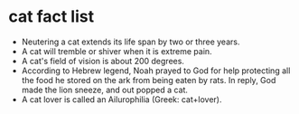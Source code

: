 # cat fact list

- Neutering a cat extends its life span by two or three years.
- A cat will tremble or shiver when it is extreme pain.
- A cat's field of vision is about 200 degrees.
- According to Hebrew legend, Noah prayed to God for help protecting all the food he stored on the ark from being eaten by rats. In reply, God made the lion sneeze, and out popped a cat.
- A cat lover is called an Ailurophilia (Greek: cat+lover).
